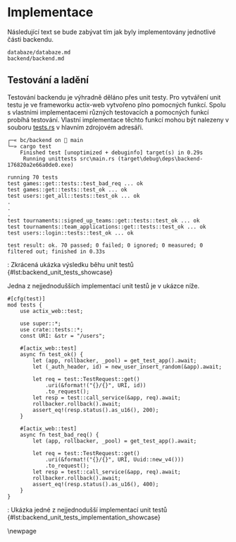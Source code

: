 
# Implementace

Následující text se bude zabývat tím jak byly implementovány jednotlivé části backendu.

``` {.include}
databaze/databaze.md
backend/backend.md
```

## Testování a ladění

Testování backendu je výhradně děláno přes unit testy.
Pro vytváření unit testu je ve frameworku actix-web vytvořeno plno pomocných funkcí.
Spolu s vlastními implementacemi různých testovacích a pomocných funkcí probíhá testování.
Vlastní implementace těchto funkcí mohou být nalezeny v souboru [tests.rs](https://github.com/HANDZCZ/bc/blob/main/backend/src/tests.rs) v hlavním zdrojovém adresáři.

```{.text .linenos}
┌─« bc/backend on  main
└─» cargo test
    Finished test [unoptimized + debuginfo] target(s) in 0.29s
     Running unittests src\main.rs (target\debug\deps\backend-176820a2e66a0de0.exe)

running 70 tests
test games::get::tests::test_bad_req ... ok
test games::get::tests::test_ok ... ok
test users::get_all::tests::test_ok ... ok
.
.
.
test tournaments::signed_up_teams::get::tests::test_ok ... ok
test tournaments::team_applications::get::tests::test_ok ... ok
test users::login::tests::test_ok ... ok

test result: ok. 70 passed; 0 failed; 0 ignored; 0 measured; 0 filtered out; finished in 0.33s
```

: Zkrácená ukázka výsledku běhu unit testů {#lst:backend_unit_tests_showcase}

Jedna z nejjednodušších implementací unit testů je v ukázce níže.

```{.rust .linenos}
#[cfg(test)]
mod tests {
    use actix_web::test;

    use super::*;
    use crate::tests::*;
    const URI: &str = "/users";

    #[actix_web::test]
    async fn test_ok() {
        let (app, rollbacker, _pool) = get_test_app().await;
        let (_auth_header, id) = new_user_insert_random(&app).await;

        let req = test::TestRequest::get()
            .uri(&format!("{}/{}", URI, id))
            .to_request();
        let resp = test::call_service(&app, req).await;
        rollbacker.rollback().await;
        assert_eq!(resp.status().as_u16(), 200);
    }

    #[actix_web::test]
    async fn test_bad_req() {
        let (app, rollbacker, _pool) = get_test_app().await;

        let req = test::TestRequest::get()
            .uri(&format!("{}/{}", URI, Uuid::new_v4()))
            .to_request();
        let resp = test::call_service(&app, req).await;
        rollbacker.rollback().await;
        assert_eq!(resp.status().as_u16(), 400);
    }
}
```

: Ukázka jedné z nejjednodušší implementací unit testů {#lst:backend_unit_tests_implementation_showcase}

\newpage

